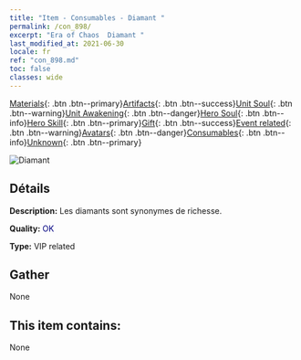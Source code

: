 ```yaml
---
title: "Item - Consumables - Diamant "
permalink: /con_898/
excerpt: "Era of Chaos  Diamant "
last_modified_at: 2021-06-30
locale: fr
ref: "con_898.md"
toc: false
classes: wide
---
```

 [Materials](/ItemsFR/){: .btn .btn--primary}[Artifacts](/ItemsFR/Artifacts/){: .btn .btn--success}[Unit Soul](/ItemsFR/UnitSoul/){: .btn .btn--warning}[Unit Awakening](/ItemsFR/UnitAwakening/){: .btn .btn--danger}[Hero Soul](/ItemsFR/HeroSoul/){: .btn .btn--info}[Hero Skill](/ItemsFR/HeroSkill/){: .btn .btn--primary}[Gift](/ItemsFR/Gift/){: .btn .btn--success}[Event related](/ItemsFR/Events/){: .btn .btn--warning}[Avatars](/ItemsFR/Avatars/){: .btn .btn--danger}[Consumables](/ItemsFR/Consumables/){: .btn .btn--info}[Unknown](/ItemsFR/Unknown/){: .btn .btn--primary}

 ![Diamant ](/images/t/i_102.png)

## Détails
 **Description:** Les diamants sont synonymes de richesse.

 **Quality:** <span style="color: #000080">OK</span>

 **Type:** VIP related

## Gather

  None

## This item contains:

  None

